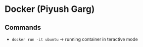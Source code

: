 # Docker (Piyush Garg)

## Commands

- `docker run -it ubuntu` -> running container in teractive mode
